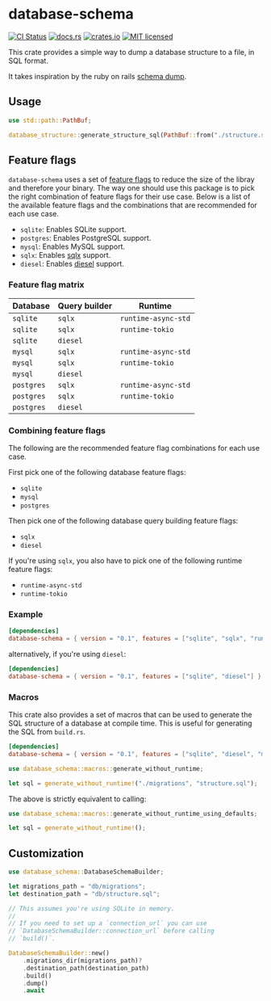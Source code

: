 # database-schema

[![CI Status](https://github.com/nlopes/database-schema/workflows/Test/badge.svg)](https://github.com/nlopes/database-schema/actions)
[![docs.rs](https://docs.rs/database-schema/badge.svg)](https://docs.rs/database-schema)
[![crates.io](https://img.shields.io/crates/v/database-schema.svg)](https://crates.io/crates/database-schema)
[![MIT licensed](https://img.shields.io/badge/license-MIT-blue.svg)](https://github.com/nlopes/database-schema/blob/master/LICENSE)

This crate provides a simple way to dump a database structure to a file, in SQL
format.

It takes inspiration by the ruby on rails [schema dump].

## Usage

```rust
use std::path::PathBuf;

database_structure::generate_structure_sql(PathBuf::from("./structure.sql"));
```


## Feature flags

`database-schema` uses a set of [feature flags] to reduce the size of the libray and
therefore your binary. The way one should use this package is to pick the right
combination of feature flags for their use case. Below is a list of the available
feature flags and the combinations that are recommended for each use case.

- `sqlite`: Enables SQLite support.
- `postgres`: Enables PostgreSQL support.
- `mysql`: Enables MySQL support.
- `sqlx`: Enables [sqlx] support.
- `diesel`: Enables [diesel] support.

### Feature flag matrix
| Database | Query builder | Runtime |
|----------|---------------|---------|
| `sqlite` | `sqlx`        | `runtime-async-std` |
| `sqlite` | `sqlx`        | `runtime-tokio` |
| `sqlite` | `diesel`      | |
| `mysql`  | `sqlx`        | `runtime-async-std` |
| `mysql`  | `sqlx`        | `runtime-tokio` |
| `mysql`  | `diesel`      | |
| `postgres` | `sqlx`      | `runtime-async-std` |
| `postgres` | `sqlx`      | `runtime-tokio` |
| `postgres` | `diesel`    | |

### Combining feature flags

The following are the recommended feature flag combinations for each use case.

First pick one of the following database feature flags:

* `sqlite`
* `mysql`
* `postgres`

Then pick one of the following database query building feature flags:

* `sqlx`
* `diesel`

If you're using `sqlx`, you also have to pick one of the following runtime feature flags:

* `runtime-async-std`
* `runtime-tokio`

### Example

```toml
[dependencies]
database-schema = { version = "0.1", features = ["sqlite", "sqlx", "runtime-async-std"] }
```

alternatively, if you're using `diesel`:
```toml
[dependencies]
database-schema = { version = "0.1", features = ["sqlite", "diesel"] }
```

### Macros

This crate also provides a set of macros that can be used to generate the SQL
structure of a database at compile time. This is useful for generating the SQL from
`build.rs`.


```toml
[dependencies]
database-schema = { version = "0.1", features = ["sqlite", "diesel", "macros"] }
```

```rust
use database_schema::macros::generate_without_runtime;

let sql = generate_without_runtime!("./migrations", "structure.sql");
```

The above is strictly equivalent to calling:

```rust
use database_schema::macros::generate_without_runtime_using_defaults;

let sql = generate_without_runtime!();
```

## Customization

```rust
use database_schema::DatabaseSchemaBuilder;

let migrations_path = "db/migrations";
let destination_path = "db/structure.sql";

// This assumes you're using SQLite in memory.
//
// If you need to set up a `connection_url` you can use
// `DatabaseSchemaBuilder::connection_url` before calling
// `build()`.

DatabaseSchemaBuilder::new()
    .migrations_dir(migrations_path)?
    .destination_path(destination_path)
    .build()
    .dump()
    .await
```

[feature flags]: https://doc.rust-lang.org/cargo/reference/manifest.html#the-features-section
[sqlx]: https://docs.rs/sqlx/latest/sqlx/
[diesel]: https://docs.rs/diesel/latest/diesel/
[schema dump]: https://guides.rubyonrails.org/active_record_migrations.html#schema-dumping-and-you
